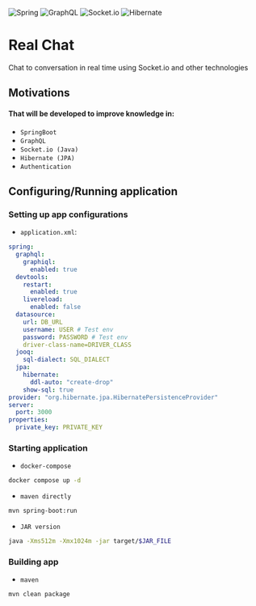 ![Spring](https://img.shields.io/badge/spring-%236DB33F.svg?style=for-the-badge&logo=spring&logoColor=white)
![GraphQL](https://img.shields.io/badge/-GraphQL-E10098?style=for-the-badge&logo=graphql&logoColor=white)
![Socket.io](https://img.shields.io/badge/Socket.io-black?style=for-the-badge&logo=socket.io&badgeColor=010101)
![Hibernate](https://img.shields.io/badge/Hibernate-59666C?style=for-the-badge&logo=Hibernate&logoColor=white)

# Real Chat

Chat to conversation in real time using Socket.io and other technologies

## Motivations

#### That will be developed to improve knowledge in:

- `SpringBoot`
- `GraphQL`
- `Socket.io (Java)`
- `Hibernate (JPA)`
- `Authentication`

## Configuring/Running application

### Setting up app configurations 

- `application.xml`:
```yaml
spring:
  graphql:
    graphiql:
      enabled: true
  devtools:
    restart:
      enabled: true
    livereload:
      enabled: false
  datasource:
    url: DB_URL
    username: USER # Test env
    password: PASSWORD # Test env
    driver-class-name=DRIVER_CLASS
  jooq:
    sql-dialect: SQL_DIALECT
  jpa:
    hibernate:
      ddl-auto: "create-drop"
    show-sql: true
provider: "org.hibernate.jpa.HibernatePersistenceProvider"
server:
  port: 3000
properties:
  private_key: PRIVATE_KEY
```

### Starting application

- `docker-compose`
````bash
docker compose up -d 
````
- `maven directly`
````bash
mvn spring-boot:run
````
- `JAR version`
```bash
java -Xms512m -Xmx1024m -jar target/$JAR_FILE
```

### Building app

- `maven`
```bash
mvn clean package
```